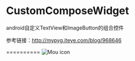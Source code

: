 # CustomComposeWidget
android自定义TextView和ImageButton的组合控件

参考链接：http://mypyg.iteye.com/blog/968646

==========
![Mou icon](https://github.com/yushiwo/CustomComposeWidget/device-2015-03-08-213415.png)
